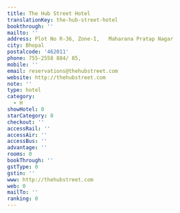 ```yaml
---
title: The Hub Street Hotel
translationKey: the-hub-street-hotel
bookthrough: ''
mailto: ''
address: Plot No R-36, Zone-I,   Maharana Pratap Nagar
city: Bhopal
postalcode: '462011'
phone: 755-2558 884/ 85,
mobile: ''
email: reservations@thehubstreet.com
website: http://thehubstreet.com
note: ''
type: hotel
category:
  - H
showHotel: 0
starCategory: 0
checkout: ''
accessRail: ''
accessAir: ''
accessBus: ''
advantage: ''
rooms: 0
bookThrough: ''
gstType: 0
gstin: ''
www: http://thehubstreet.com
web: 0
mailTo: ''
ranking: 0
---
```







